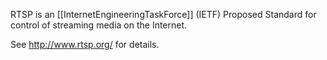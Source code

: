 RTSP is an [[InternetEngineeringTaskForce]] (IETF) Proposed Standard for control of streaming media on the Internet.

See http://www.rtsp.org/ for details.